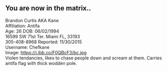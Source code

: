 ## You are now in the matrix..

Brandon Curtis AKA Kane
<br>
Affiliation: Antifa
<br>
Age: 26 DOB: 06/02/1994
<br>
16599 SW 71st Ter. Miami FL, 33193 
<br>
305-408-8968 Reported: 11/30/2015
<br>
Username: Chefkane
<br>
Image: https://i.ibb.co/F0QBcF3/bc.jpg
<br>
Violen tendancies, likes to chase people down and scream at them. Carries antifa flag with thick wodden pole.
